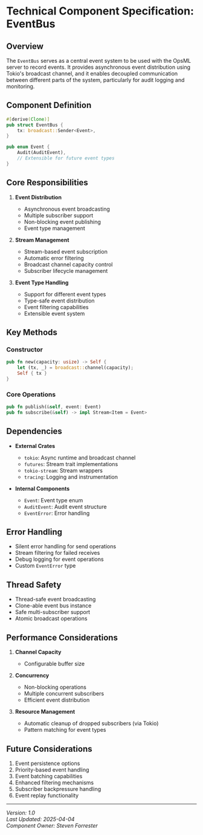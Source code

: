 # Technical Component Specification: EventBus

## Overview
The `EventBus` serves as a central event system to be used with the OpsML server to record events. It provides asynchronous event distribution using Tokio's broadcast channel, and it enables decoupled communication between different parts of the system, particularly for audit logging and monitoring.

## Component Definition

````rust
#[derive(Clone)]
pub struct EventBus {
    tx: broadcast::Sender<Event>,
}

pub enum Event {
    Audit(AuditEvent),
    // Extensible for future event types
}
````

## Core Responsibilities

1. **Event Distribution**
   - Asynchronous event broadcasting
   - Multiple subscriber support
   - Non-blocking event publishing
   - Event type management

2. **Stream Management**
   - Stream-based event subscription
   - Automatic error filtering
   - Broadcast channel capacity control
   - Subscriber lifecycle management

3. **Event Type Handling**
   - Support for different event types
   - Type-safe event distribution
   - Event filtering capabilities
   - Extensible event system

## Key Methods

### Constructor
````rust
pub fn new(capacity: usize) -> Self {
    let (tx, _) = broadcast::channel(capacity);
    Self { tx }
}
````

### Core Operations
````rust
pub fn publish(&self, event: Event)
pub fn subscribe(&self) -> impl Stream<Item = Event>
````

## Dependencies

- **External Crates**
  - `tokio`: Async runtime and broadcast channel
  - `futures`: Stream trait implementations
  - `tokio-stream`: Stream wrappers
  - `tracing`: Logging and instrumentation

- **Internal Components**
  - `Event`: Event type enum
  - `AuditEvent`: Audit event structure
  - `EventError`: Error handling

## Error Handling

- Silent error handling for send operations
- Stream filtering for failed receives
- Debug logging for event operations
- Custom `EventError` type

## Thread Safety

- Thread-safe event broadcasting
- Clone-able event bus instance
- Safe multi-subscriber support
- Atomic broadcast operations

## Performance Considerations

1. **Channel Capacity**
   - Configurable buffer size

2. **Concurrency**
   - Non-blocking operations
   - Multiple concurrent subscribers
   - Efficient event distribution

3. **Resource Management**
   - Automatic cleanup of dropped subscribers (via Tokio)
   - Pattern matching for event types

## Future Considerations

1. Event persistence options
2. Priority-based event handling
3. Event batching capabilities
4. Enhanced filtering mechanisms
5. Subscriber backpressure handling
6. Event replay functionality

---

*Version: 1.0*  
*Last Updated: 2025-04-04*  
*Component Owner: Steven Forrester*